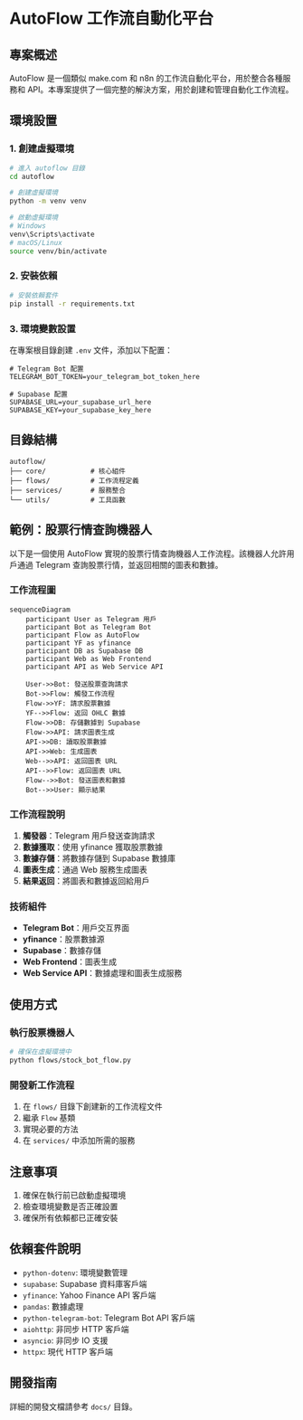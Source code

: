 # AutoFlow 工作流自動化平台

## 專案概述

AutoFlow 是一個類似 make.com 和 n8n 的工作流自動化平台，用於整合各種服務和 API。本專案提供了一個完整的解決方案，用於創建和管理自動化工作流程。

## 環境設置

### 1. 創建虛擬環境

```bash
# 進入 autoflow 目錄
cd autoflow

# 創建虛擬環境
python -m venv venv

# 啟動虛擬環境
# Windows
venv\Scripts\activate
# macOS/Linux
source venv/bin/activate
```

### 2. 安裝依賴

```bash
# 安裝依賴套件
pip install -r requirements.txt
```

### 3. 環境變數設置

在專案根目錄創建 `.env` 文件，添加以下配置：

```env
# Telegram Bot 配置
TELEGRAM_BOT_TOKEN=your_telegram_bot_token_here

# Supabase 配置
SUPABASE_URL=your_supabase_url_here
SUPABASE_KEY=your_supabase_key_here
```

## 目錄結構

```
autoflow/
├── core/           # 核心組件
├── flows/          # 工作流程定義
├── services/       # 服務整合
└── utils/          # 工具函數
```

## 範例：股票行情查詢機器人

以下是一個使用 AutoFlow 實現的股票行情查詢機器人工作流程。該機器人允許用戶通過 Telegram 查詢股票行情，並返回相關的圖表和數據。

### 工作流程圖

```mermaid
sequenceDiagram
    participant User as Telegram 用戶
    participant Bot as Telegram Bot
    participant Flow as AutoFlow
    participant YF as yfinance
    participant DB as Supabase DB
    participant Web as Web Frontend
    participant API as Web Service API

    User->>Bot: 發送股票查詢請求
    Bot->>Flow: 觸發工作流程
    Flow->>YF: 請求股票數據
    YF-->>Flow: 返回 OHLC 數據
    Flow->>DB: 存儲數據到 Supabase
    Flow->>API: 請求圖表生成
    API->>DB: 讀取股票數據
    API->>Web: 生成圖表
    Web-->>API: 返回圖表 URL
    API-->>Flow: 返回圖表 URL
    Flow-->>Bot: 發送圖表和數據
    Bot-->>User: 顯示結果
```

### 工作流程說明

1. **觸發器**：Telegram 用戶發送查詢請求
2. **數據獲取**：使用 yfinance 獲取股票數據
3. **數據存儲**：將數據存儲到 Supabase 數據庫
4. **圖表生成**：通過 Web 服務生成圖表
5. **結果返回**：將圖表和數據返回給用戶

### 技術組件

- **Telegram Bot**：用戶交互界面
- **yfinance**：股票數據源
- **Supabase**：數據存儲
- **Web Frontend**：圖表生成
- **Web Service API**：數據處理和圖表生成服務

## 使用方式

### 執行股票機器人

```bash
# 確保在虛擬環境中
python flows/stock_bot_flow.py
```

### 開發新工作流程

1. 在 `flows/` 目錄下創建新的工作流程文件
2. 繼承 `Flow` 基類
3. 實現必要的方法
4. 在 `services/` 中添加所需的服務

## 注意事項

1. 確保在執行前已啟動虛擬環境
2. 檢查環境變數是否正確設置
3. 確保所有依賴都已正確安裝

## 依賴套件說明

- `python-dotenv`: 環境變數管理
- `supabase`: Supabase 資料庫客戶端
- `yfinance`: Yahoo Finance API 客戶端
- `pandas`: 數據處理
- `python-telegram-bot`: Telegram Bot API 客戶端
- `aiohttp`: 非同步 HTTP 客戶端
- `asyncio`: 非同步 IO 支援
- `httpx`: 現代 HTTP 客戶端

## 開發指南

詳細的開發文檔請參考 `docs/` 目錄。 